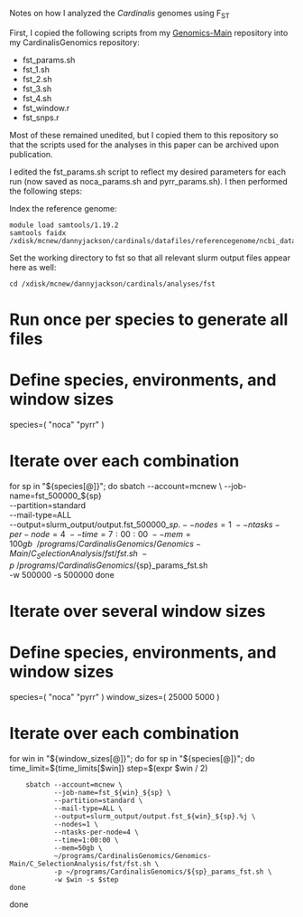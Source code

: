 Notes on how I analyzed the *Cardinalis* genomes using F<sub>ST</sub>

First, I copied the following scripts from my [Genomics-Main](https://github.com/dannyjackson/Genomics-Main) repository into my CardinalisGenomics repository: 
 - fst_params.sh
 - fst_1.sh
 - fst_2.sh
 - fst_3.sh
 - fst_4.sh
 - fst_window.r
 - fst_snps.r

Most of these remained unedited, but I copied them to this repository so that the scripts used for the analyses in this paper can be archived upon publication.

I edited the fst_params.sh script to reflect my desired parameters for each run (now saved as noca_params.sh and pyrr_params.sh). I then performed the following steps:

Index the reference genome:
```
module load samtools/1.19.2
samtools faidx /xdisk/mcnew/dannyjackson/cardinals/datafiles/referencegenome/ncbi_dataset/data/GCF_901933205.1/GCF_901933205.1_STF_HiC_genomic.fna
```


Set the working directory to fst so that all relevant slurm output files appear here as well:
```
cd /xdisk/mcnew/dannyjackson/cardinals/analyses/fst
```
# Run once per species to generate all files

# Define species, environments, and window sizes
species=( "noca" "pyrr" )

# Iterate over each combination

for sp in "${species[@]}"; do
    sbatch --account=mcnew \
            --job-name=fst_500000_${sp} \
            --partition=standard \
            --mail-type=ALL \
            --output=slurm_output/output.fst_500000_${sp}.%j \
            --nodes=1 \
            --ntasks-per-node=4 \
            --time=7:00:00 \
            --mem=100gb \
            ~/programs/CardinalisGenomics/Genomics-Main/C_SelectionAnalysis/fst/fst.sh \
            -p ~/programs/CardinalisGenomics/${sp}_params_fst.sh \
            -w 500000 -s 500000
done






# Iterate over several window sizes

# Define species, environments, and window sizes
species=( "noca" "pyrr" )
window_sizes=( 25000 5000 )


# Iterate over each combination
for win in "${window_sizes[@]}"; do
    for sp in "${species[@]}"; do
        time_limit=${time_limits[$win]}
        step=$(expr $win / 2)

        sbatch --account=mcnew \
               --job-name=fst_${win}_${sp} \
               --partition=standard \
               --mail-type=ALL \
               --output=slurm_output/output.fst_${win}_${sp}.%j \
               --nodes=1 \
               --ntasks-per-node=4 \
               --time=1:00:00 \
               --mem=50gb \
               ~/programs/CardinalisGenomics/Genomics-Main/C_SelectionAnalysis/fst/fst.sh \
               -p ~/programs/CardinalisGenomics/${sp}_params_fst.sh \
               -w $win -s $step 
    done
done

